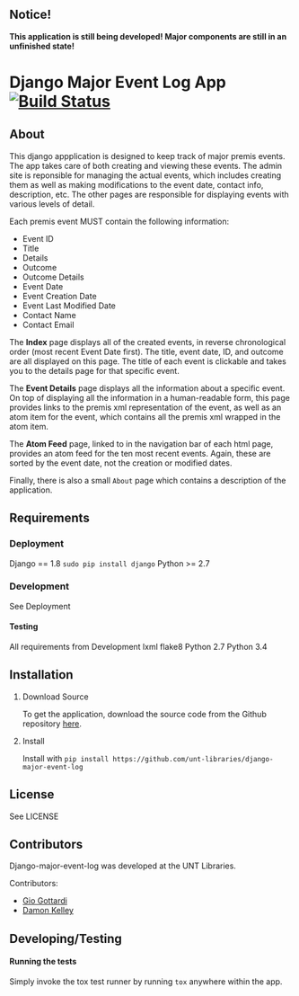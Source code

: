 Notice!
------------------------------------------------------------

**This application is still being developed! Major components are still in an
unfinished state!**

Django Major Event Log App [![Build Status](https://travis-ci.org/unt-libraries/django-major-event-log.svg?branch=master)](https://travis-ci.org/unt-libraries/django-major-event-log)
============================================================

About
--------------------------

This django appplication is designed to keep track of major premis events.
The app takes care of both creating and viewing these events. The admin site is
reponsible for managing the actual events, which includes creating them as well
as making modifications to the event date, contact info, description, etc. The
other pages are responsible for displaying events with various levels of
detail.

Each premis event MUST contain the following information:

* Event ID
* Title
* Details
* Outcome
* Outcome Details
* Event Date
* Event Creation Date
* Event Last Modified Date
* Contact Name
* Contact Email

The **Index** page displays all of the created events, in reverse chronological
order (most recent Event Date first). The title, event date, ID, and
outcome are all displayed on this page. The title of each event is
clickable and takes you to the details page for that specific event.

The **Event Details** page displays all the information about a specific event.
On top of displaying all the information in a human-readable form, this page
provides links to the premis xml representation of the event, as well as an
atom item for the event, which contains all the premis xml wrapped in the atom
item.

The **Atom Feed** page, linked to in the navigation bar of each html page,
provides an atom feed for the ten most recent events. Again, these are
sorted by the event date, not the creation or modified dates.

Finally, there is also a small `About` page which contains a description of the
application.

Requirements
--------------------------

### Deployment ###

Django == 1.8 `sudo pip install django`
Python >= 2.7

### Development ###

See Deployment

#### Testing ####

All requirements from Development
lxml
flake8
Python 2.7
Python 3.4

Installation
--------------------------

1.  Download Source

    To get the application, download the source code from the Github repository
    [here](https://github.com/unt-libraries/django-major-event-log).

2.  Install

    Install with `pip install https://github.com/unt-libraries/django-major-event-log`

License
-------------------------

See LICENSE

Contributors
-------------------------

Django-major-event-log was developed at the UNT Libraries.

Contributors:

* [Gio Gottardi](https://github.com/somexpert)
* [Damon Kelley](https://github.com/damonkelley)

Developing/Testing
-------------------------

#### Running the tests ####

Simply invoke the tox test runner by running `tox` anywhere within the app.
